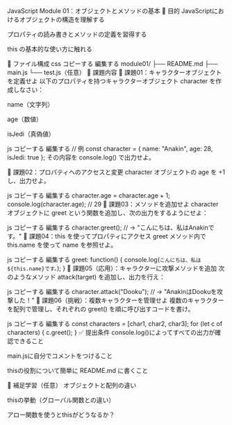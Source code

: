 JavaScript Module 01：オブジェクトとメソッドの基本
🎯 目的
JavaScriptにおけるオブジェクトの構造を理解する

プロパティの読み書きとメソッドの定義を習得する

this の基本的な使い方に触れる

📁 ファイル構成
css
コピーする
編集する
module01/
├── README.md
├── main.js
└── test.js（任意）
📝 課題内容
🧪 課題01：キャラクターオブジェクトを定義せよ
以下のプロパティを持つキャラクターオブジェクト character を作成しなさい：

name（文字列）

age（数値）

isJedi（真偽値）

js
コピーする
編集する
// 例
const character = {
  name: "Anakin",
  age: 28,
  isJedi: true
};
その内容を console.log() で出力せよ。

🧪 課題02：プロパティへのアクセスと変更
character オブジェクトの age を +1 し、出力せよ。

js
コピーする
編集する
character.age = character.age + 1;
console.log(character.age); // 29
🧪 課題03：メソッドを追加せよ
character オブジェクトに greet という関数を追加し、次の出力をするようにせよ：

js
コピーする
編集する
character.greet(); // → "こんにちは、私はAnakinです。"
🧪 課題04：this を使ってプロパティにアクセス
greet メソッド内で this.name を使って name を参照せよ。

js
コピーする
編集する
greet: function() {
  console.log(`こんにちは、私は${this.name}です。`);
}
🧪 課題05（応用）：キャラクターに攻撃メソッドを追加
次のようなメソッド attack(target) を追加し、出力を行え：

js
コピーする
編集する
character.attack("Dooku");
// → "AnakinはDookuを攻撃した！"
🧪 課題06（挑戦）：複数キャラクターを管理せよ
複数のキャラクターを配列で管理し、それぞれの greet() を順に呼び出すコードを書け。

js
コピーする
編集する
const characters = [char1, char2, char3];
for (let c of characters) {
  c.greet();
}
✅ 提出条件
console.log()によってすべての出力が確認できること

main.jsに自分でコメントをつけること

thisの役割について簡単に README.md に書くこと

🧠 補足学習（任意）
オブジェクトと配列の違い

thisの挙動（グローバル関数との違い）

アロー関数を使うとthisがどうなるか？

